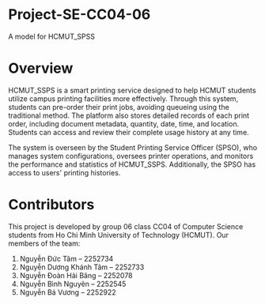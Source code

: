# Project-SE-CC04-06
A model for HCMUT_SPSS

# Overview
HCMUT_SSPS is a smart printing service designed to help HCMUT students utilize campus printing facilities more effectively. Through this system, students can pre-order their print jobs, avoiding queueing using the traditional method. The platform also stores detailed records of each print order, including document metadata, quantity, date, time, and location. Students can access and review their complete usage history at any time.

The system is overseen by the Student Printing Service Officer (SPSO), who manages system configurations, oversees printer operations, and monitors the performance and statistics of HCMUT_SSPS. Additionally, the SPSO has access to users' printing histories.

# Contributors
This project is developed by group 06 class CC04 of Computer Science students from Ho Chi Minh University of Technology (HCMUT). Our members of the team:

1.	Nguyễn Đức Tâm – 2252734
2.	Nguyễn Dương Khánh Tâm – 2252733
3.	Nguyễn Đoàn Hải Băng – 2252078
4.	Nguyễn Bình Nguyên – 2252545
5.	Nguyễn Bá Vương – 2252922
